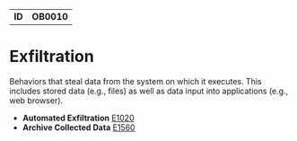 |||
|--|-----|
|**ID**|**OB0010**|

# Exfiltration #
Behaviors that steal data from the system on which it executes. This includes stored data (e.g., files) as well as data input into applications (e.g., web browser).

* **Automated Exfiltration** [E1020](https://github.com/MBCProject/mbc-beta/blob/master/exfiltration/auto-exfiltrate.md)
* **Archive Collected Data** [E1560](https://github.com/MBCProject/mbc-beta/blob/master/exfiltration/data-encrypted.md)